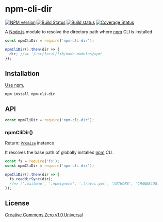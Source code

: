 # npm-cli-dir

[![NPM version](https://img.shields.io/npm/v/npm-cli-dir.svg)](https://www.npmjs.com/package/npm-cli-dir)
[![Build Status](https://travis-ci.org/shinnn/npm-cli-dir.svg?branch=master)](https://travis-ci.org/shinnn/npm-cli-dir)
[![Build status](https://ci.appveyor.com/api/projects/status/e83hdqrnieckmm5c/branch/master?svg=true)](https://ci.appveyor.com/project/ShinnosukeWatanabe/npm-cli-dir/branch/master)
[![Coverage Status](https://img.shields.io/coveralls/shinnn/npm-cli-dir.svg)](https://coveralls.io/github/shinnn/npm-cli-dir)

A [Node.js](https://nodejs.org/) module to resolve the directory path where [npm](https://www.npmjs.com/) CLI is installed

```javascript
const npmCliDir = require('npm-cli-dir');

npmCliDir().then(dir => {
  dir; //=> '/usr/local/lib/node_modules/npm'
});
```

## Installation

[Use npm.](https://docs.npmjs.com/cli/install)

```
npm install npm-cli-dir
```

## API

```javascript
const npmCliDir = require('npm-cli-dir');
```

### npmCliDir()

Return: [`Promise`](https://developer.mozilla.org/docs/Web/JavaScript/Reference/Global_Objects/Promise) instance

It resolves the base path of globally installed [npm](https://github.com/npm/npm) CLI.

```javascript
const fs = require('fs');
const npmCliDir = require('npm-cli-dir');

npmCliDir().then(dir => {
  fs.readdirSync(dir);
  //=> ['.mailmap', '.npmignore', '.travis.yml', 'AUTHORS', 'CHANGELOG.md', ...]
});
```

## License

[Creative Commons Zero v1.0 Universal](https://creativecommons.org/publicdomain/zero/1.0/deed)
